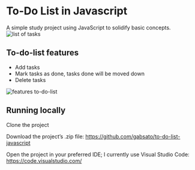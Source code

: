 
# To-Do List in Javascript

A simple study project using JavaScript to solidify basic concepts.![list of tasks](https://github.com/gabsato/to-do-list-javascript/assets/89858009/11f09fe2-3ba3-4ca6-ae38-8ccbe5d6b6ae)



## To-do-list features

- Add tasks
- Mark tasks as done, tasks done will be moved down
- Delete tasks

![features to-do-list](https://github.com/gabsato/to-do-list-javascript/assets/89858009/3c3d2eb2-9655-4c89-85ef-0d5b38c84a53)
## Running locally

Clone the project

Download the project’s .zip file:
https://github.com/gabsato/to-do-list-javascript

Open the project in your preferred IDE; I currently use Visual Studio Code: 
https://code.visualstudio.com/
